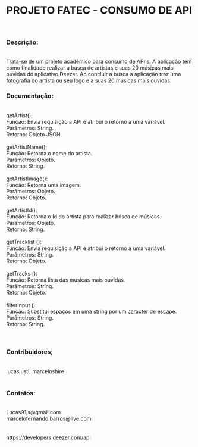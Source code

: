 <h1>PROJETO FATEC - CONSUMO DE API</h1>
<br>
<h3>Descrição:</h3><br>
Trata-se de um projeto acadêmico para consumo de API's. A aplicação tem como finalidade realizar a busca de artistas e suas 20 músicas mais ouvidas do aplicativo Deezer.
Ao concluir a busca a aplicação traz uma fotografia do artista ou seu logo e a suas 20 músicas mais ouvidas.

<h3>Documentação:</h3><br>
getArtist(); <br>
	Função: Envia requisição a API e atribui o retorno a uma variável.<br>
	Parâmetros: String.<br>
	Retorno: Objeto JSON.<br>
<br>
getArtistName();<br>
	Função: Retorna o nome do artista.<br>
	Parâmetros: Objeto.<br>
	Retorno: String.<br>
<br>
getArtistImage():<br>
	Função: Retorna uma imagem.<br>
	Parâmetros: Objeto.<br>
	Retorno: Objeto.<br>
<br>
getArtistId():<br>
	Função: Retorna o Id do artista para realizar busca de músicas.<br>
	Parâmetros: Objeto.<br>
	Retorno: String.<br>
<br>
getTracklist ():<br>
	Função: Envia requisição a API e atribui o retorno a uma variável.<br>
	Parâmetros: String.<br>
	Retorno: Objeto.<br>
<br>
getTracks ():<br>
	Função: Retorna lista das músicas mais ouvidas.<br>
	Parâmetros: String.<br>
	Retorno: Objeto.<br>
<br>
filterInput ():<br>
	Função: Substitui espaços em uma string por um caracter de escape.<br>
	Parâmetros: String.<br>
	Retorno: String.<br>
<br>
<br>
<h3>Contribuidores;</h3><br>
lucasjusti; marceloshire<br>
<br>
<h3>Contatos:</h3><br>
Lucas91js@gmail.com<br>
marcelofernando.barros@live.com<br>
<br>
<br>
https://developers.deezer.com/api<br>
